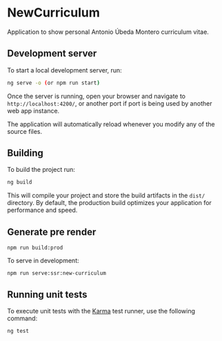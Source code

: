 # NewCurriculum

Application to show personal Antonio Úbeda Montero curriculum vitae.

## Development server

To start a local development server, run:

```bash
ng serve -o (or npm run start)
```

Once the server is running, open your browser and navigate to `http://localhost:4200/`, or another port if port is being used by another web app instance.

The application will automatically reload whenever you modify any of the source files.

## Building

To build the project run:

```bash
ng build
```

This will compile your project and store the build artifacts in the `dist/` directory. By default, the production build optimizes your application for performance and speed.

## Generate pre render

```npm run build:prod```

To serve in development:

```npm run serve:ssr:new-curriculum```

## Running unit tests

To execute unit tests with the [Karma](https://karma-runner.github.io) test runner, use the following command:

```bash
ng test
```
